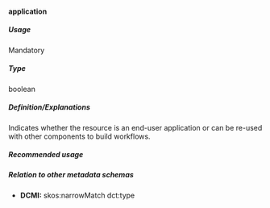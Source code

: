 #### application

##### Usage

Mandatory

##### Type

boolean

##### Definition/Explanations

Indicates whether the resource is an end-user application or can be re-used with other components to build workflows.

##### Recommended usage

##### Relation to other metadata schemas

* **DCMI:** skos:narrowMatch dct:type



